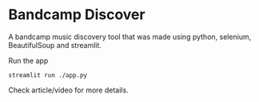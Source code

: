 # Bandcamp Discover

A bandcamp music discovery tool that was made using python, selenium, BeautifulSoup and streamlit.

Run the app

`streamlit run ./app.py`

Check article/video for more details.
